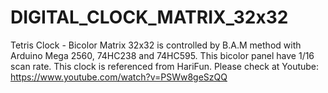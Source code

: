 # DIGITAL_CLOCK_MATRIX_32x32
Tetris Clock - Bicolor Matrix 32x32 is controlled by B.A.M method with Arduino Mega 2560, 74HC238 and 74HC595. This bicolor panel have 1/16 scan rate. This clock is referenced from HariFun.
Please check at Youtube: https://www.youtube.com/watch?v=PSWw8geSzQQ
